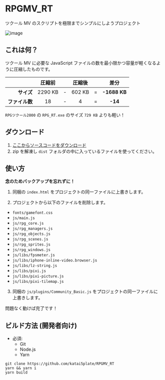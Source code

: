 # RPGMV_RT

ツクール MV のスクリプトを極限までシンプルにしようプロジェクト

![image](https://user-images.githubusercontent.com/22496143/73382764-78496a80-430b-11ea-9b89-2c5f97ba1a17.png)

## これは何？

ツクール MV に必要な JavaScript ファイルの数を最小限かつ容量が軽くなるように圧縮したものです。

|                | 圧縮前  |     | 圧縮後 |     |     差分     |
| -------------: | :-----: | --- | :----: | --- | :----------: |
|     **サイズ** | 2290 KB | -   | 602 KB | =   | **-1688 KB** |
| **ファイル数** |   18    | -   |   4    | =   |   **-14**    |

`RPGツクール2000` の `RPG_RT.exe` のサイズ `729 KB` よりも軽い！

## ダウンロード

1. [ここからソースコードをダウンロード](https://github.com/katai5plate/RPGMV_RT/archive/master.zip)
2. zip を解凍し `dist` フォルダの中に入っているファイルを使ってください。

## 使い方

**念のためバックアップを忘れずに！**

1. 同梱の `index.html` をプロジェクトの同一ファイルに上書きします。

2. プロジェクトから以下のファイルを削除します。

- `fonts/gamefont.css`
- `js/main.js`
- `js/rpg_core.js`
- `js/rpg_managers.js`
- `js/rpg_objects.js`
- `js/rpg_scenes.js`
- `js/rpg_sprites.js`
- `js/rpg_windows.js`
- `js/libs/fpsmeter.js`
- `js/libs/iphone-inline-video.browser.js`
- `js/libs/lz-string.js`
- `js/libs/pixi.js`
- `js/libs/pixi-picture.js`
- `js/libs/pixi-tilemap.js`

3. 同梱の `js/plugins/Community_Basic.js` をプロジェクトの同一ファイルに上書きします。

問題なく動けば完了です！

## ビルド方法 (開発者向け)

- 必須:
  - Git
  - Node.js
  - Yarn

```
git clone https://github.com/katai5plate/RPGMV_RT
yarn && yarn i
yarn build
```
